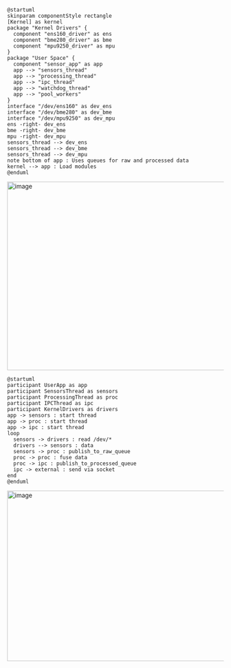 ```
@startuml
skinparam componentStyle rectangle
[Kernel] as kernel
package "Kernel Drivers" {
  component "ens160_driver" as ens
  component "bme280_driver" as bme
  component "mpu9250_driver" as mpu
}
package "User Space" {
  component "sensor_app" as app
  app --> "sensors_thread" 
  app --> "processing_thread"
  app --> "ipc_thread"
  app --> "watchdog_thread"
  app --> "pool_workers"
}
interface "/dev/ens160" as dev_ens
interface "/dev/bme280" as dev_bme
interface "/dev/mpu9250" as dev_mpu
ens -right- dev_ens
bme -right- dev_bme
mpu -right- dev_mpu
sensors_thread --> dev_ens
sensors_thread --> dev_bme
sensors_thread --> dev_mpu
note bottom of app : Uses queues for raw and processed data
kernel --> app : Load modules
@enduml
```
<img width="1575" height="438" alt="image" src="https://github.com/user-attachments/assets/589ccfce-7981-4806-a68c-8a42961342b9" />

```sequenceDiagram
@startuml
participant UserApp as app
participant SensorsThread as sensors
participant ProcessingThread as proc
participant IPCThread as ipc
participant KernelDrivers as drivers
app -> sensors : start thread
app -> proc : start thread
app -> ipc : start thread
loop
  sensors -> drivers : read /dev/*
  drivers --> sensors : data
  sensors -> proc : publish_to_raw_queue
  proc -> proc : fuse data
  proc -> ipc : publish_to_processed_queue
  ipc -> external : send via socket
end
@enduml
```
<img width="785" height="396" alt="image" src="https://github.com/user-attachments/assets/659bf092-55b9-4e34-9b63-5b83bf55fb5f" />


